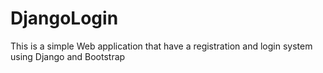 # DjangoLogin
This is a simple Web application that have a registration and login system using Django and Bootstrap
